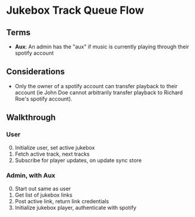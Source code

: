 # Jukebox Track Queue Flow

## Terms

- **Aux**: An admin has the "aux" if music is currently playing through their spotify account

## Considerations

- Only the owner of a spotify account can transfer playback to their account (ie John Doe cannot arbitrarily transfer playback to Richard Roe's spotify account).

## Walkthrough

### User

0. Initialize user, set active jukebox
1. Fetch active track, next tracks
2. Subscribe for player updates, on update sync store

### Admin, with Aux

0. Start out same as user
1. Get list of jukebox links
2. Post active link, return link credentials
3. Initialize jukebox player, authenticate with spotify
